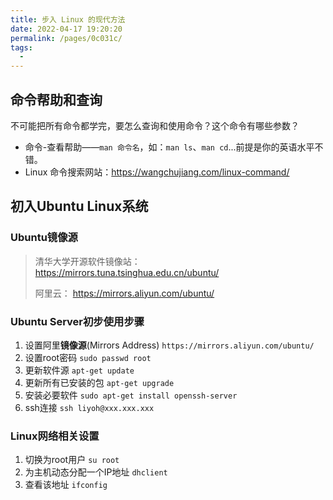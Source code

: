 ```yaml
---
title: 步入 Linux 的现代方法
date: 2022-04-17 19:20:20
permalink: /pages/0c031c/
tags:
  - 
---
```

## 命令帮助和查询
不可能把所有命令都学完，要怎么查询和使用命令？这个命令有哪些参数？

- 命令-查看帮助——`man 命令名`，如：`man ls`、`man cd`...前提是你的英语水平不错。
- Linux 命令搜索网站：https://wangchujiang.com/linux-command/

## 初入Ubuntu Linux系统

### Ubuntu镜像源

> 清华大学开源软件镜像站：
> https://mirrors.tuna.tsinghua.edu.cn/ubuntu/
> 
> 阿里云：
> https://mirrors.aliyun.com/ubuntu/

### Ubuntu Server初步使用步骤
1. 设置阿里**镜像源**(Mirrors Address) `https://mirrors.aliyun.com/ubuntu/`
2. 设置root密码 `sudo passwd root`
3. 更新软件源 `apt-get update`
4. 更新所有已安装的包 `apt-get upgrade`
5. 安装必要软件 `sudo apt-get install openssh-server`
6. ssh连接 `ssh liyoh@xxx.xxx.xxx`

### Linux网络相关设置
1. 切换为root用户 `su root`
2. 为主机动态分配一个IP地址 `dhclient`
3. 查看该地址 `ifconfig`

